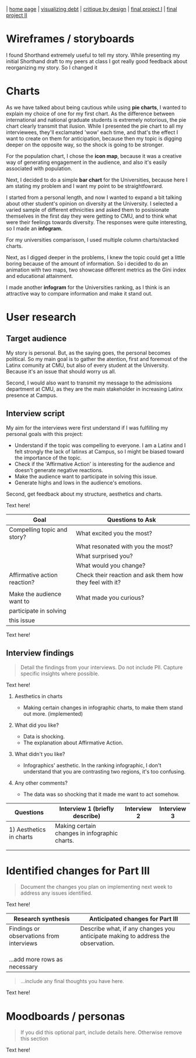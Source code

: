 | [home page](https://cmustudent.github.io/tswd-portfolio-templates/) | [visualizing debt](visualizing-government-debt) | [critique by design](critique-by-design) | [final project I](final-project-part1) | [final project II](final-project-part-two) 

# Wireframes / storyboards

I found Shorthand extremely useful to tell my story. While presenting my initial Shorthand draft to my peers at class I got really good feedback about reorganizing my story. So I changed it 

# Charts

As we have talked about being cautious while using **pie charts**, I wanted to explain my choice of one for my first chart. As the difference between international and national graduate students is extremely notorious, the pie chart clearly transmit that ilusion. While I presented the pie chart to all my interviewees, they'll exclamated 'wow' each time, and that's the effect I want to create on them for anticipation, because then my topic is digging deeper on the opposite way, so the shock is going to be stronger.

For the population chart, I chose the **icon map**, because it was a creative way of generating engagement in the audience, and also it's easily associated with population.

Next, I decided to do a simple **bar chart** for the Universities, because here I am stating my problem and I want my point to be straightfowrard.

I started from a personal length, and now I wanted to expand a bit talking about other student's opinion on diversity at the University. I selected a varied sample of different ethnicities and asked them to posisionate themselves in the first day they were getting to CMU, and to think what were their feelings towards diversity. The responses were quite interesting, so I made an **infogram.** 

For my universities comparisson, I used multiple column charts/stacked charts.

Next, as I digged deeper in the problems, I knew the topic could get a little boring because of the amount of information. So i decided to do an animation with two maps, two showcase different metrics as the Gini index and educational attainment.

I made another **infogram** for the Universities ranking, as I think is an attractive way to compare information and make it stand out.

# User research 

## Target audience

My story is personal. But, as the saying goes, the personal becomes political. So my main goal is to gather the atention, first and foremost of the Latinx comunity at CMU, but also of every student at the University. Because it's an issue that should worry us all. 

Second, I would also want to transmit my message to the admissions department at CMU, as they are the main stakeholder in increasing Latinx presence at Campus.

## Interview script

My aim for the interviews were first understand if I was fulfilling my personal goals with this project:
* Understand if the topic was compelling to everyone. I am a Latinx and I felt strongly the lack of latinxs at Campus, so I might be biased toward the importance of the topic.
* Check if the 'Affirmative Action' is interesting for the audience and doesn't generate negative reactions.
* Make the audience want to participate in solving this issue.
* Generate highs and lows in the audience's emotions.

Second, get feedback about my structure, aesthetics and charts.

Text here!

| Goal                            | Questions to Ask                                         |
|---------------------------------|----------------------------------------------------------|                       
| Compelling topic and story?     | What excited you the most?                               |
|                                 | What resonated with you the most?                        |
|                                 | What surprised you?                                      |
|                                 | What would you change?                                   |
| Affirmative action reaction?    | Check their reaction and ask them how they feel with it? |
|                                 |                                                          |
| Make the audience want to       | What made you curious?                                   |
| participate in solving          |                                                          |
| this issue                      |                                                          |



Text here!

## Interview findings
> Detail the findings from your interviews.  Do not include PII.  Capture specific insights where possible.

Text here!

1) Aesthetics in charts
   - Making certain changes in infographic charts, to make them stand out more. (implemented)

2) What did you like?
   - Data is shocking.
   - The explanation about Affirmative Action.
3) What didn't you like?
   - Infographics' aesthetic. In the ranking infographic, I don't understand that you are contrasting two regions, it's too confusing.
4) Any other comments?
   - The data was so shocking that it made me want to act somehow.



| Questions               | Interview 1 (briefly describe)               | Interview 2 | Interview 3 |
|-------------------------|----------------------------------------------|-------------|-------------|
| 1) Aesthetics in charts | Making certain changes in infographic charts.|                                            |                         |
|                         |                                              |             |             |
|                         |                                              |             |             |


# Identified changes for Part III
> Document the changes you plan on implementing next week to address any issues identified.  

Text here!

| Research synthesis                       | Anticipated changes for Part III                                                |
|------------------------------------------|---------------------------------------------------------------------------------|
| Findings or observations from interviews | Describe what, if any changes you anticipate making to address the observation. |
|                                          |                                                                                 |
|                                          |                                                                                 |
|                                          |                                                                                 |
| ...add more rows as necessary            |                                                                                 |

> ...include any final thoughts you have here. 

Text here!

# Moodboards / personas
> If you did this optional part, include details here.  Otherwise remove this section

Text here!

